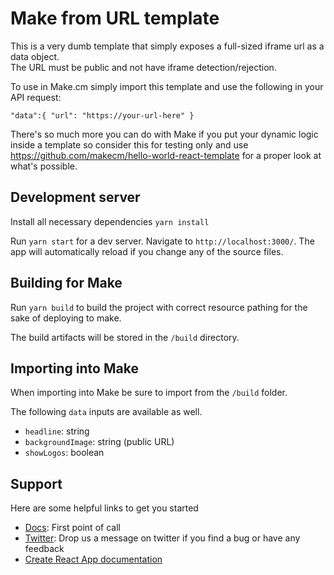 # Make from URL template

This is a very dumb template that simply exposes a full-sized iframe url as a data object.  
The URL must be public and not have iframe detection/rejection. 

To use in Make.cm simply import this template and use the following in your API request:

`
"data":{
  "url": "https://your-url-here"
  }
`

There's so much more you can do with Make if you put your dynamic logic inside a template so consider this for testing only and use https://github.com/makecm/hello-world-react-template for a proper look at what's possible.


## Development server

Install all necessary dependencies `yarn install`

Run `yarn start` for a dev server. Navigate to `http://localhost:3000/`. The app will automatically reload if you change any of the source files.

## Building for Make

Run `yarn build` to build the project with correct resource pathing for the sake of deploying to make.

The build artifacts will be stored in the `/build` directory.

## Importing into Make

When importing into Make be sure to import from the `/build` folder.

The following `data` inputs are available as well.

- `headline`: string
- `backgroundImage`: string (public URL)
- `showLogos`: boolean

## Support

Here are some helpful links to get you started
- [Docs](https://docs.make.cm): First point of call
- [Twitter](https://twitter.com/home): Drop us a message on twitter if you find a bug or have any feedback
- [Create React App documentation](https://facebook.github.io/create-react-app/docs/getting-started)
